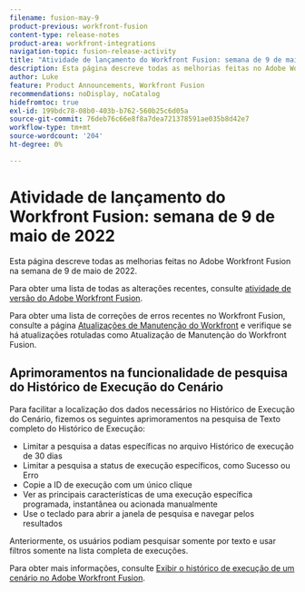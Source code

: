 ```yaml
---
filename: fusion-may-9
product-previous: workfront-fusion
content-type: release-notes
product-area: workfront-integrations
navigation-topic: fusion-release-activity
title: "Atividade de lançamento do Workfront Fusion: semana de 9 de maio de 2022"
description: Esta página descreve todas as melhorias feitas no Adobe Workfront Fusion na semana de 9 de maio de 2022.
author: Luke
feature: Product Announcements, Workfront Fusion
recommendations: noDisplay, noCatalog
hidefromtoc: true
exl-id: 199bdc78-08b0-403b-b762-560b25c6d05a
source-git-commit: 76deb76c66e8f8a7dea721378591ae035b8d42e7
workflow-type: tm+mt
source-wordcount: '204'
ht-degree: 0%

---
```


# Atividade de lançamento do Workfront Fusion: semana de 9 de maio de 2022

Esta página descreve todas as melhorias feitas no Adobe Workfront Fusion na semana de 9 de maio de 2022.

Para obter uma lista de todas as alterações recentes, consulte [atividade de versão do Adobe Workfront Fusion](../../../product-announcements/product-releases/fusion-release-activity/fusion-release-activity.md).

Para obter uma lista de correções de erros recentes no Workfront Fusion, consulte a página [Atualizações de Manutenção do Workfront](https://experienceleague.adobe.com/docs/workfront-known-issues/releases/current-updates.html) e verifique se há atualizações rotuladas como Atualização de Manutenção do Workfront Fusion.


## Aprimoramentos na funcionalidade de pesquisa do Histórico de Execução do Cenário

Para facilitar a localização dos dados necessários no Histórico de Execução do Cenário, fizemos os seguintes aprimoramentos na pesquisa de Texto completo do Histórico de Execução:

* Limitar a pesquisa a datas específicas no arquivo Histórico de execução de 30 dias
* Limitar a pesquisa a status de execução específicos, como Sucesso ou Erro
* Copie a ID de execução com um único clique
* Ver as principais características de uma execução específica programada, instantânea ou acionada manualmente
* Use o teclado para abrir a janela de pesquisa e navegar pelos resultados

Anteriormente, os usuários podiam pesquisar somente por texto e usar filtros somente na lista completa de execuções.

Para obter mais informações, consulte [Exibir o histórico de execução de um cenário no Adobe Workfront Fusion](../../../workfront-fusion/scenarios/view-scenario-execution-history.md).
